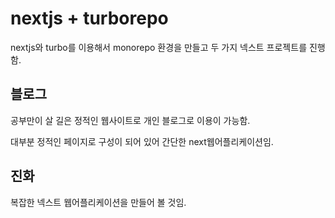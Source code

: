 # nextjs + turborepo

nextjs와 turbo를 이용해서 monorepo 환경을 만들고 두 가지 넥스트 프로젝트를 진행함.

## 블로그

공부만이 살 길은 정적인 웹사이트로 개인 블로그로 이용이 가능함.

대부분 정적인 페이지로 구성이 되어 있어 간단한 next웹어플리케이션임.

## 진화

복잡한 넥스트 웹어플리케이션을 만들어 볼 것임.

